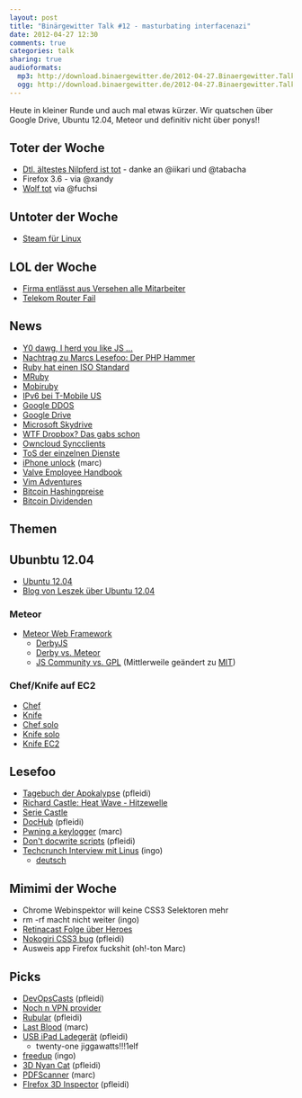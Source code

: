 ```yaml
---
layout: post
title: "Binärgewitter Talk #12 - masturbating interfacenazi"
date: 2012-04-27 12:30
comments: true
categories: talk
sharing: true
audioformats:
  mp3: http://download.binaergewitter.de/2012-04-27.Binaergewitter.Talk.12.mp3
  ogg: http://download.binaergewitter.de/2012-04-27.Binaergewitter.Talk.12.ogg
---
```

Heute in kleiner Runde und auch mal etwas kürzer. Wir quatschen über Google Drive, Ubuntu 12.04, Meteor und definitiv nicht über ponys!!

## Toter der Woche

- [Dtl. ältestes Nilpferd ist tot](http://www.reisenews-online.de/2012/04/26/deutschlands-aeltestes-nilpferd-gestorben/ ) - danke an @iikari und @tabacha
- Firefox 3.6 - via @xandy
- [Wolf tot](http://www.spiegel.de/panorama/0,1518,829480,00.html ) via @fuchsi

## Untoter der Woche

- [Steam für Linux](http://www.heise.de/newsticker/meldung/Valve-arbeitet-an-Steam-und-Left-4-Dead-fuer-Linux-1558519.html )

## LOL der Woche

- [Firma entlässt aus Versehen alle Mitarbeiter]( http://www.golem.de/news/aviva-investors-versehentlich-alle-mitarbeiter-per-e-mail-entlassen-1204-91362.html )
- [Telekom Router Fail]( http://www.golem.de/news/speedport-w-921v-wlan-router-der-telekom-stehen-voellig-offen-1204-91395.html )

## News

- [Y0 dawg, I herd you like JS ...]( https://github.com/jterrace/js.js )
- [Nachtrag zu Marcs Lesefoo: Der PHP Hammer]( http://www.flickr.com/photos/raindrift/sets/72157629492908038/ )
- [Ruby hat einen ISO Standard]( http://www.iso.org/iso/iso_catalogue/catalogue_tc/catalogue_detail.htm?csnumber=59579 )
- [MRuby]( https://github.com/mruby/mruby ) 
- [Mobiruby]( http://mobiruby.org/ ) 
- [IPv6 bei T-Mobile US]( http://www.extremetech.com/mobile/127213-ipv6-now-deployed-across-entire-t-mobile-us-network ) 
- [Google DDOS]( http://www.behind-the-enemy-lines.com/2012/04/google-attack-how-i-self-attacked.html )
- [Google Drive]( http://www.golem.de/news/dropbox-konkurrent-google-startet-google-drive-mit-5-gbyte-kostenlosem-speicher-1204-91374.html )
- [Microsoft Skydrive]( http://www.golem.de/news/dropbox-konkurrent-microsoft-legt-mit-skydrive-richtig-los-1204-91345.html )
- [WTF Dropbox? Das gabs schon]( http://blog.dropbox.com/?p=1138 )
- [Owncloud Syncclients](https://dragotin.wordpress.com/2012/04/26/owncloud-client-1-0-1/ )
- [ToS der einzelnen Dienste]( http://www.theverge.com/2012/4/24/2972228/cloud-storage-terms-of-service-comparison-avoid-google-drive )
- [iPhone unlock]( http://www.iclarified.com/entry/index.php?enid=21501 ) (marc)
- [Valve Employee Handbook]( http://newcdn.flamehaus.com/Valve_Handbook_LowRes.pdf )
- [Vim Adventures]( http://vim-adventures.com/ )
- [Bitcoin Hashingpreise]( https://bitcointalk.org/index.php?topic=76768.0 )
- [Bitcoin Dividenden]( https://bitcointalk.org/index.php?topic=74711.0 )


## Themen

## Ubunbtu 12.04

- [Ubuntu 12.04](http://releases.ubuntu.com/precise/ )
- [Blog von Leszek über Ubuntu 12.04](http://leszekllelectronics.blogspot.de/2012/04/ubuntu-1204-das-aushangeschild-fur.html)

### Meteor

- [Meteor Web Framework]( http://www.meteor.com/ )
    * [DerbyJS]( http://derbyjs.com/ )
    * [Derby vs. Meteor]( http://blog.derbyjs.com/2012/04/14/our-take-on-derby-vs-meteor/ )
    * [JS Community vs. GPL]( http://blog.lassus.se/2012/04/meteor-meets-nogpl.html ) (Mittlerweile geändert zu [MIT]( http://www.meteor.com/faq ))

### Chef/Knife auf EC2

- [Chef]( http://www.opscode.com/chef/ )
- [Knife]( http://wiki.opscode.com/display/chef/Knife )
- [Chef solo]( http://wiki.opscode.com/display/chef/Chef+Solo )
- [Knife solo]( https://github.com/matschaffer/knife-solo )
- [Knife EC2]( https://github.com/opscode/knife-ec2 )

## Lesefoo

- [Tagebuch der Apokalypse]( http://www.amazon.de/gp/product/3453527933/ref=as_li_ss_tl?ie=UTF8&tag=retinacast-21 ) (pfleidi)
- [Richard Castle: Heat Wave - Hitzewelle](http://www.amazon.de/gp/product/3864250072/ref=as_li_ss_tl?ie=UTF8&tag=jitcreat-21&linkCode=as2&camp=1638&creative=19454&creativeASIN=3864250072 )
- [Serie Castle](https://de.wikipedia.org/wiki/Castle_%28Fernsehserie%29 )
- [DocHub]( http://dochub.io/ ) (pfleidi)
- [Pwning a keylogger]( http://blog.spiderlabs.com/2012/04/pwning-a-spammers-keylogger.html ) (marc)
- [Don't docwrite scripts]( http://www.stevesouders.com/blog/2012/04/10/dont-docwrite-scripts/ ) (pfleidi)
- [Techcrunch Interview mit Linus](http://techcrunch.com/2012/04/19/an-interview-with-millenium-technology-prize-finalist-linus-torvalds/ ) (ingo)
    * [deutsch]( http://ikhaya.ubuntuusers.de/2012/04/24/interview-mit-linus-torvalds/ )


## Mimimi der Woche

- Chrome Webinspektor will keine CSS3 Selektoren mehr
- rm -rf macht nicht weiter (ingo)
- [Retinacast Folge über Heroes](http://retinacast.de/rtc-s02e03-heroes/ )
- [Nokogiri CSS3 bug]( https://github.com/tenderlove/nokogiri/issues/451 ) (pfleidi)
- Ausweis app Firefox fuckshit (oh!-ton Marc)

## Picks

- [DevOpsCasts]( http://devops.mashion.net/ ) (pfleidi)
- [Noch n VPN provider]( https://www.privateinternetaccess.com/ )
- [Rubular]( http://rubular.com/ ) (pfleidi)
- [Last Blood]( http://www.javidpower.com/lastblood/ ) (marc)
- [USB iPad Ladegerät]( http://www.amazon.de/gp/product/B003TXLZ0Y/ref=as_li_ss_tl?ie=UTF8&tag=retinacast-21 ) (pfleidi)
    * twenty-one jiggawatts!!!1elf
- [freedup](http://freedup.org/ ) (ingo)
- [3D Nyan Cat]( http://cwacht.github.com/nyancat/ ) (pfleidi)
- [PDFScanner]( http://www.pdfscannerapp.com/ ) (marc)
- [FIrefox 3D Inspector]( http://www.drdobbs.com/web-development/232602739 ) (pfleidi)

